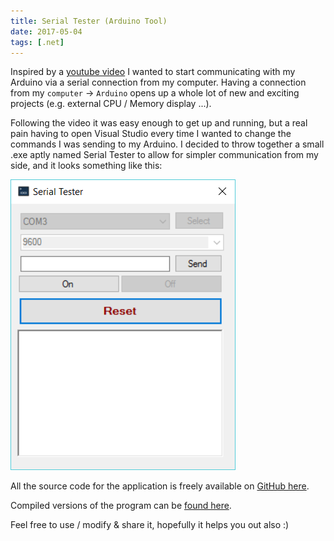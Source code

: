 ```yaml
---
title: Serial Tester (Arduino Tool)
date: 2017-05-04
tags: [.net]
---
```


Inspired by a [youtube video](https://www.youtube.com/watch?v=J5vQFLjXk2I) I wanted to start communicating with my Arduino via a serial connection from my computer. Having a connection from my `computer` -> `Arduino` opens up a whole lot of new and exciting projects (e.g. external CPU / Memory display ...).

Following the video it was easy enough to get up and running, but a real pain having to open Visual Studio every time I wanted to change the commands I was sending to my Arduino. I decided to throw together a small .exe aptly named Serial Tester to allow for simpler communication from my side, and it looks something like this:

<img src="./001.png" alt="">

All the source code for the application is freely available on [GitHub here](https://github.com/rniemand/SerialTester).

Compiled versions of the program can be [found here](https://drive.google.com/drive/folders/0BwmLFltkLtlRQUotOXFsWDVrQ3M).

Feel free to use / modify & share it, hopefully it helps you out also :)
